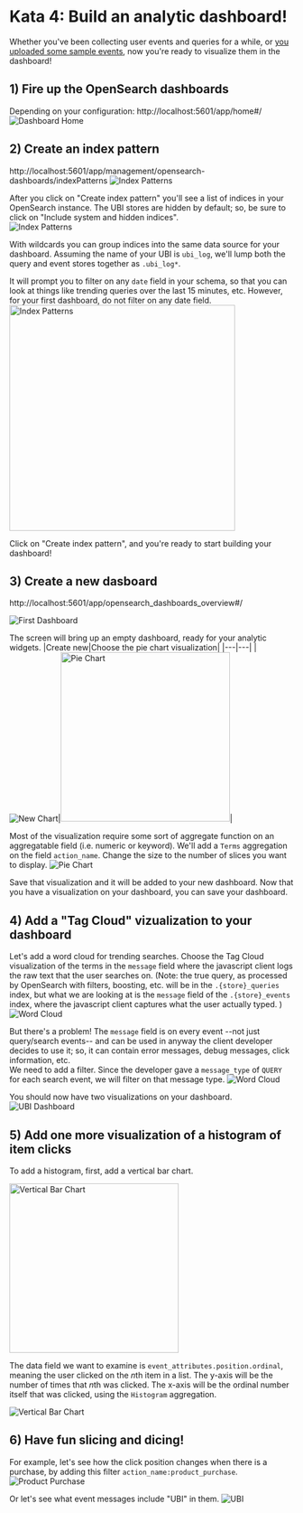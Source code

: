 # Kata 4: Build an analytic dashboard!
Whether you've been collecting user events and queries for a while, or [you uploaded some sample events](003_import_preexisting_event_data.md), now you're ready to visualize them in the dashboard!


## 1) Fire up the OpenSearch dashboards
Depending on your configuration: http://localhost:5601/app/home#/
![Dashboard Home](images/home.png "Dashboards")

## 2) Create an index pattern
http://localhost:5601/app/management/opensearch-dashboards/indexPatterns
![Index Patterns](images/index_pattern1.png "Index Patterns")

After you click on "Create index pattern" you'll see a list of indices in your OpenSearch instance.  The UBI stores are hidden by default; so, be sure to click on "Include system and hidden indices".  
![Index Patterns](images/index_pattern2.png "Index Patterns")

With wildcards you can group indices into the same data source for your dashboard.  Assuming the name of your UBI is `ubi_log`, we'll lump both the query and event stores together as `.ubi_log*`.

It will prompt you to filter on any `date` field in your schema, so that you can look at things like trending queries over the last 15 minutes, etc.  However, for your first dashboard, do not filter on any date field. 
<img src="images/index_pattern3.png" alt="Index Patterns" width="400"/>


 Click on "Create index pattern", and you're ready to start building your dashboard!

## 3) Create a new dasboard
http://localhost:5601/app/opensearch_dashboards_overview#/

![First Dashboard](images/first_dashboard.png "First Dashboard")

The screen will bring up an empty dashboard, ready for your analytic widgets.
|Create new|Choose the pie chart visualization|
|---|---|
|![New Chart](images/new_widget.png "New Chart")|<img src="images/visualizations.png" alt="Pie Chart" width="300"/>|

Most of the visualization require some sort of aggregate function on an aggregatable field (i.e. numeric or keyword).  We'll add a `Terms` aggregation on the field `action_name`.  Change the size to the number of slices you want to display.
![Pie Chart](images/pie.png "Pie Chart")

Save that visualization and it will be added to your new dashboard.  Now that you have a visualization on your dashboard, you can save your dashboard.

## 4) Add a "Tag Cloud" vizualization to your dashboard
Let's add a word cloud for trending searches.  Choose the Tag Cloud visualization of the terms in the `message` field where the javascript client logs the raw text that the user searches on.  (Note: the true query, as processed by OpenSearch with filters, boosting, etc. will be in the `.{store}_queries` index, but what we are looking at is the `message` field of the `.{store}_events` index, where the javascript client captures what the user actually typed. )
![Word Cloud](images/tag_cloud1.png "Word Cloud")

But there's a problem!  The `message` field is on every event --not just query/search events-- and can be used in anyway the client developer decides to use it; so, it can contain error messages, debug messages, click information, etc.  
We need to add a filter.  Since the developer gave a `message_type` of `QUERY` for each search event, we will filter on that message type. 
![Word Cloud](images/tag_cloud2.png "Word Cloud")

You should now have two visualizations on your dashboard.
![UBI Dashboard](images/dashboard2.png "UBI Dashboard")

## 5) Add one more visualization of a histogram of item clicks
To add a histogram, first, add a vertical bar chart.

<img src="images/visualizations2.png" alt="Vertical Bar Chart" width="300"/>

The data field we want to examine is `event_attributes.position.ordinal`, meaning the user clicked on the *n*th item in a list.  The y-axis will be the number of times that *n*th was clicked.  The x-axis will be the ordinal number itself that was clicked, using the `Histogram` aggregation.

![Vertical Bar Chart](images/histogram.png "Vertical Bar Chart")

## 6) Have fun slicing and dicing!
For example, let's see how the click position changes when there is a purchase, by adding this filter `action_name:product_purchase`.
![Product Purchase](images/product_purchase.png "Product Purchase")

Or let's see what event messages include "UBI" in them.
![UBI](images/ubi.png "UBI")
